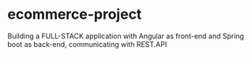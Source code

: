 # ecommerce-project
   Building a FULL-STACK application with Angular as front-end and Spring boot as back-end, communicating with REST.API
